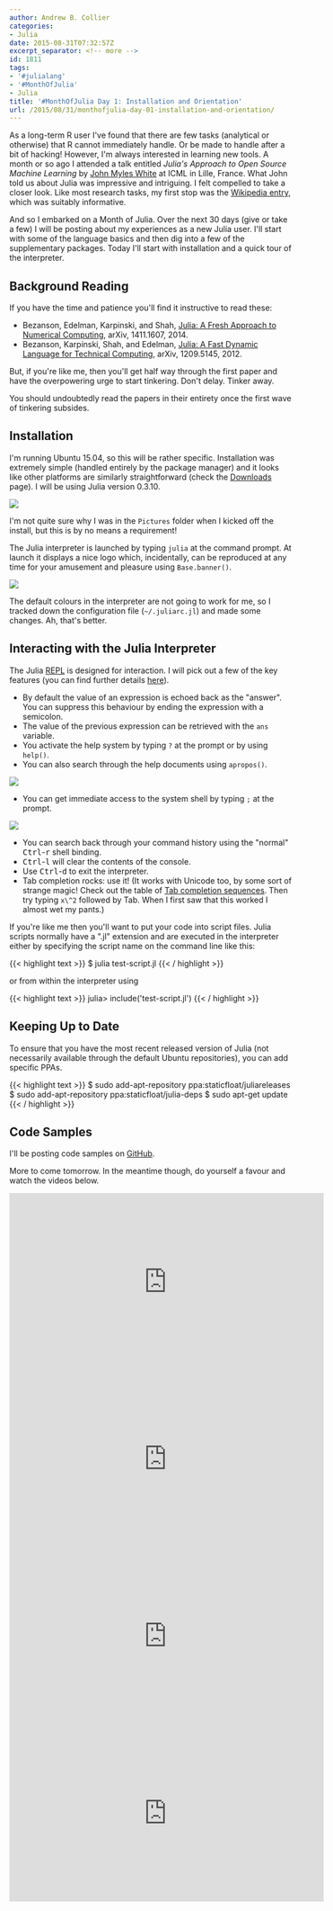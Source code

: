 ```yaml
---
author: Andrew B. Collier
categories:
- Julia
date: 2015-08-31T07:32:57Z
excerpt_separator: <!-- more -->
id: 1811
tags:
- '#julialang'
- '#MonthOfJulia'
- Julia
title: '#MonthOfJulia Day 1: Installation and Orientation'
url: /2015/08/31/monthofjulia-day-01-installation-and-orientation/
---
```


<!--more-->

As a long-term R user I've found that there are few tasks (analytical or otherwise) that R cannot immediately handle. Or be made to handle after a bit of hacking! However, I'm always interested in learning new tools. A month or so ago I attended a talk entitled _Julia's Approach to Open Source Machine Learning_ by [John Myles White](https://twitter.com/johnmyleswhite) at ICML in Lille, France. What John told us about Julia was impressive and intriguing. I felt compelled to take a closer look. Like most research tasks, my first stop was the [Wikipedia entry](https://en.wikipedia.org/wiki/Julia_(programming_language)), which was suitably informative.

And so I embarked on a Month of Julia. Over the next 30 days (give or take a few) I will be posting about my experiences as a new Julia user. I'll start with some of the language basics and then dig into a few of the supplementary packages. Today I'll start with installation and a quick tour of the interpreter.

## Background Reading

If you have the time and patience you'll find it instructive to read these:

* Bezanson, Edelman, Karpinski, and Shah, [Julia: A Fresh Approach to Numerical Computing](http://arxiv.org/abs/1411.1607), arXiv, 1411.1607, 2014. 
* Bezanson, Karpinski, Shah, and Edelman, [Julia: A Fast Dynamic Language for Technical Computing](http://arxiv.org/abs/1209.5145), arXiv, 1209.5145, 2012.

But, if you're like me, then you'll get half way through the first paper and have the overpowering urge to start tinkering. Don't delay. Tinker away.

You should undoubtedly read the papers in their entirety once the first wave of tinkering subsides.

## Installation

I'm running Ubuntu 15.04, so this will be rather specific. Installation was extremely simple (handled entirely by the package manager) and it looks like other platforms are similarly straightforward (check the [Downloads](http://julialang.org/downloads/) page). I will be using Julia version 0.3.10.

<img src="{{ site.baseurl }}/static/img/2015/08/julia-install.png" >

I'm not quite sure why I was in the `Pictures` folder when I kicked off the install, but this is by no means a requirement!

The Julia interpreter is launched by typing `julia` at the command prompt. At launch it displays a nice logo which, incidentally, can be reproduced at any time for your amusement and pleasure using `Base.banner()`.

<img src="{{ site.baseurl }}/static/img/2015/08/julia-default-terminal.png" >

The default colours in the interpreter are not going to work for me, so I tracked down the configuration file (`~/.juliarc.jl`) and made some changes. Ah, that's better.

## Interacting with the Julia Interpreter

The Julia [REPL](https://en.wikipedia.org/wiki/Read%E2%80%93eval%E2%80%93print_loop) is designed for interaction. I will pick out a few of the key features (you can find further details [here](http://docs.julialang.org/en/stable/manual/interacting-with-julia/)).

* By default the value of an expression is echoed back as the "answer". You can suppress this behaviour by ending the expression with a semicolon. 
* The value of the previous expression can be retrieved with the `ans` variable. 
* You activate the help system by typing `?` at the prompt or by using `help()`. 
* You can also search through the help documents using `apropos()`.

<img src="{{ site.baseurl }}/static/img/2015/08/julia-help-system.png" >

* You can get immediate access to the system shell by typing `;` at the prompt.

<img src="{{ site.baseurl }}/static/img/2015/08/julia-command-shell.png" >

* You can search back through your command history using the "normal" <kbd>Ctrl</kbd>-<kbd>r</kbd> shell binding. 
* <kbd>Ctrl</kbd>-<kbd>l</kbd> will clear the contents of the console. 
* Use <kbd>Ctrl</kbd>-<kbd>d</kbd> to exit the interpreter. 
* Tab completion rocks: use it! (It works with Unicode too, by some sort of strange magic! Check out the table of [Tab completion sequences](http://docs.julialang.org/en/stable/manual/unicode-input/). Then try typing `x\^2` followed by Tab. When I first saw that this worked I almost wet my pants.)

If you're like me then you'll want to put your code into script files. Julia scripts normally have a ".jl" extension and are executed in the interpreter either by specifying the script name on the command line like this:

{{< highlight text >}}
$ julia test-script.jl
{{< / highlight >}}

or from within the interpreter using

{{< highlight text >}}
julia> include('test-script.jl')
{{< / highlight >}}

## Keeping Up to Date

To ensure that you have the most recent released version of Julia (not necessarily available through the default Ubuntu repositories), you can add specific PPAs.

{{< highlight text >}}
$ sudo add-apt-repository ppa:staticfloat/juliareleases
$ sudo add-apt-repository ppa:staticfloat/julia-deps
$ sudo apt-get update
{{< / highlight >}}

## Code Samples

I'll be posting code samples on [GitHub](https://github.com/DataWookie/MonthOfJulia).

More to come tomorrow. In the meantime though, do yourself a favour and watch the videos below.

<iframe width="560" height="315" src="https://www.youtube.com/embed/gQ1y5NUD_RI" frameborder="0" allowfullscreen></iframe>

<iframe width="560" height="315" src="https://www.youtube.com/embed/xUP3cSKb8sI" frameborder="0" allowfullscreen></iframe>

<iframe width="560" height="315" src="https://www.youtube.com/embed/vWkgEddb4-A" frameborder="0" allowfullscreen></iframe>

<iframe width="560" height="315" src="https://www.youtube.com/embed/I3JH5Bg46yU" frameborder="0" allowfullscreen></iframe>
